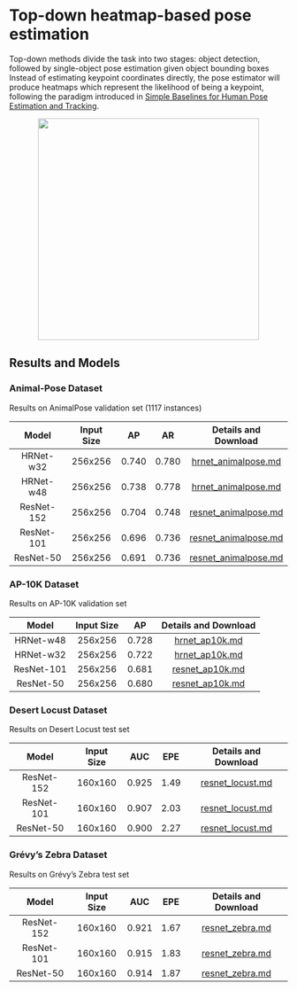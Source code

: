 # Top-down heatmap-based pose estimation

Top-down methods divide the task into two stages: object detection, followed by single-object pose estimation given object bounding boxes Instead of estimating keypoint coordinates directly, the pose estimator will produce heatmaps which represent the
likelihood of being a keypoint, following the paradigm introduced in [Simple Baselines for Human Pose Estimation and Tracking](http://openaccess.thecvf.com/content_ECCV_2018/html/Bin_Xiao_Simple_Baselines_for_ECCV_2018_paper.html).

<div align=center>
<img src="https://user-images.githubusercontent.com/15977946/146522977-5f355832-e9c1-442f-a34f-9d24fb0aefa8.png" height=400>
</div>

## Results and Models

### Animal-Pose Dataset

Results on AnimalPose validation set (1117 instances)

|   Model    | Input Size |  AP   |  AR   |                   Details and Download                    |
| :--------: | :--------: | :---: | :---: | :-------------------------------------------------------: |
| HRNet-w32  |  256x256   | 0.740 | 0.780 |  [hrnet_animalpose.md](./animalpose/hrnet_animalpose.md)  |
| HRNet-w48  |  256x256   | 0.738 | 0.778 |  [hrnet_animalpose.md](./animalpose/hrnet_animalpose.md)  |
| ResNet-152 |  256x256   | 0.704 | 0.748 | [resnet_animalpose.md](./animalpose/resnet_animalpose.md) |
| ResNet-101 |  256x256   | 0.696 | 0.736 | [resnet_animalpose.md](./animalpose/resnet_animalpose.md) |
| ResNet-50  |  256x256   | 0.691 | 0.736 | [resnet_animalpose.md](./animalpose/resnet_animalpose.md) |

### AP-10K Dataset

Results on AP-10K validation set

|   Model    | Input Size |  AP   |            Details and Download            |
| :--------: | :--------: | :---: | :----------------------------------------: |
| HRNet-w48  |  256x256   | 0.728 |  [hrnet_ap10k.md](./ap10k/hrnet_ap10k.md)  |
| HRNet-w32  |  256x256   | 0.722 |  [hrnet_ap10k.md](./ap10k/hrnet_ap10k.md)  |
| ResNet-101 |  256x256   | 0.681 | [resnet_ap10k.md](./ap10k/resnet_ap10k.md) |
| ResNet-50  |  256x256   | 0.680 | [resnet_ap10k.md](./ap10k/resnet_ap10k.md) |

### Desert Locust Dataset

Results on Desert Locust test set

|   Model    | Input Size |  AUC  | EPE  |             Details and Download              |
| :--------: | :--------: | :---: | :--: | :-------------------------------------------: |
| ResNet-152 |  160x160   | 0.925 | 1.49 | [resnet_locust.md](./locust/resnet_locust.md) |
| ResNet-101 |  160x160   | 0.907 | 2.03 | [resnet_locust.md](./locust/resnet_locust.md) |
| ResNet-50  |  160x160   | 0.900 | 2.27 | [resnet_locust.md](./locust/resnet_locust.md) |

### Grévy’s Zebra Dataset

Results on Grévy’s Zebra test set

|   Model    | Input Size |  AUC  | EPE  |            Details and Download            |
| :--------: | :--------: | :---: | :--: | :----------------------------------------: |
| ResNet-152 |  160x160   | 0.921 | 1.67 | [resnet_zebra.md](./zebra/resnet_zebra.md) |
| ResNet-101 |  160x160   | 0.915 | 1.83 | [resnet_zebra.md](./zebra/resnet_zebra.md) |
| ResNet-50  |  160x160   | 0.914 | 1.87 | [resnet_zebra.md](./zebra/resnet_zebra.md) |

